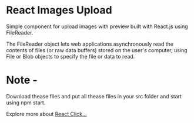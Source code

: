 # React Images Upload
Simple component for upload images with preview built with React.js using FileReader.

The FileReader object lets web applications asynchronously read the contents of files (or raw data buffers) stored on the user's computer, using File or Blob objects to specify the file or data to read.

# Note -

Download thease files and put all thease files in your src folder and start using npm start.

Explore more about <a href="https://www.code-sample.com/2018/03/reactjs-interview-questions-and-answers.html" target="_blanck">React Click...</a>
